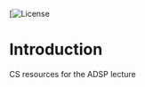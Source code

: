 [![License](https://img.shields.io/github/license/ant-uni-bremen/adsp-cs)

# Introduction
CS resources for the ADSP lecture
